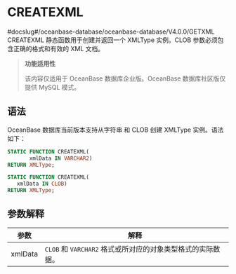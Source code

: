 CREATEXML 
==============================
#docslug#/oceanbase-database/oceanbase-database/V4.0.0/GETXML
CREATEXML 静态函数用于创建并返回一个 XMLType 实例。CLOB 参数必须包含正确的格式和有效的 XML 文档。


>**功能适用性**
>
>该内容仅适用于 OceanBase 数据库企业版。OceanBase 数据库社区版仅提供 MySQL 模式。

语法 
-----------------------

OceanBase 数据库当前版本支持从字符串 和 CLOB 创建 XMLType 实例。语法如下：

```sql
STATIC FUNCTION CREATEXML(
       xmlData IN VARCHAR2)
RETURN XMLType;

STATIC FUNCTION CREATEXML(
   xmlData IN CLOB)
RETURN XMLType;
```



参数解释 
-------------------------



|   参数    |                   解释                    |
|---------|-----------------------------------------|
| xmlData | `CLOB` 和 `VARCHAR2` 格式或所对应的对象类型格式的实际数据。 |


